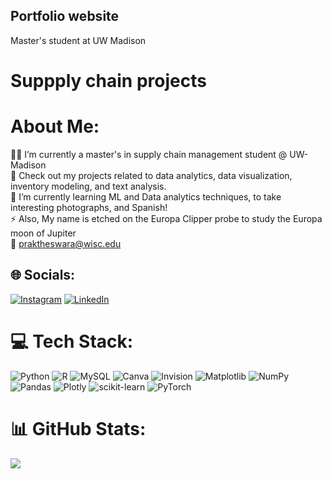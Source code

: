 ## Portfolio website

Master's student at UW Madison

# Suppply chain projects

# About Me:
👨‍💼 I’m currently a master's in supply chain management student @ UW-Madison<br>🤝 Check out my projects related to data analytics, data visualization, inventory modeling, and text analysis.<br>🌱 I’m currently learning ML and Data analytics techniques, to take interesting photographs, and Spanish!<br>⚡ Also, My name is etched on the Europa Clipper probe to study the Europa moon of Jupiter <br>💬 praktheswara@wisc.edu


## 🌐 Socials:
[![Instagram](https://img.shields.io/badge/Instagram-%23E4405F.svg?logo=Instagram&logoColor=white)](https://instagram.com/subhash_shanmuka) [![LinkedIn](https://img.shields.io/badge/LinkedIn-%230077B5.svg?logo=linkedin&logoColor=white)](https://linkedin.com/in/subhash-shanmuka) 

# 💻 Tech Stack:
![Python](https://img.shields.io/badge/python-3670A0?style=flat&logo=python&logoColor=ffdd54) ![R](https://img.shields.io/badge/r-%23276DC3.svg?style=flat&logo=r&logoColor=white) ![MySQL](https://img.shields.io/badge/mysql-4479A1.svg?style=flat&logo=mysql&logoColor=white) ![Canva](https://img.shields.io/badge/Canva-%2300C4CC.svg?style=flat&logo=Canva&logoColor=white) ![Invision](https://img.shields.io/badge/invision-FF3366?style=flat&logo=invision&logoColor=white) ![Matplotlib](https://img.shields.io/badge/Matplotlib-%23ffffff.svg?style=flat&logo=Matplotlib&logoColor=black) ![NumPy](https://img.shields.io/badge/numpy-%23013243.svg?style=flat&logo=numpy&logoColor=white) ![Pandas](https://img.shields.io/badge/pandas-%23150458.svg?style=flat&logo=pandas&logoColor=white) ![Plotly](https://img.shields.io/badge/Plotly-%233F4F75.svg?style=flat&logo=plotly&logoColor=white) ![scikit-learn](https://img.shields.io/badge/scikit--learn-%23F7931E.svg?style=flat&logo=scikit-learn&logoColor=white) ![PyTorch](https://img.shields.io/badge/PyTorch-%23EE4C2C.svg?style=flat&logo=PyTorch&logoColor=white)

# 📊 GitHub Stats:
![](https://github-readme-stats.vercel.app/api/top-langs/?username=SubhashShanmuka&theme=tokyonight&hide_border=false&include_all_commits=false&count_private=false&layout=compact)
